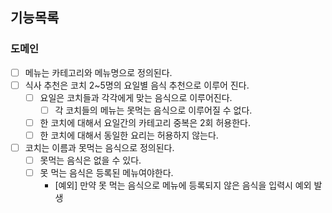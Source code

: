 ## 기능목록

### 도메인

- [ ] 메뉴는 카테고리와 메뉴명으로 정의된다.
- [ ] 식사 추천은 코치 2~5명의 요일별 음식 추천으로 이루어 진다.
  - [ ] 요일은 코치들과 각각에게 맞는 음식으로 이루어진다.
    - [ ] 각 코치들의 메뉴는 못먹는 음식으로 이루어질 수 없다.
  - [ ] 한 코치에 대해서 요일간의 카테고리 중복은 2회 허용한다.
  - [ ] 한 코치에 대해서 동일한 요리는 허용하지 않는다.
- [ ] 코치는 이름과 못먹는 음식으로 정의된다.
  - [ ] 못먹는 음식은 없을 수 있다.
  - [ ] 못 먹는 음식은 등록된 메뉴여야한다.
    - [예외] 만약 못 먹는 음식으로 메뉴에 등록되지 않은 음식을 입력시 예외 발생